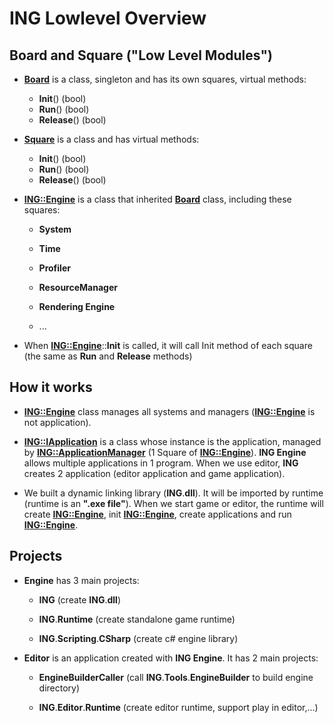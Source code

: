 
# ING Lowlevel Overview #

  

## Board and Square ("Low Level Modules") ##

+ [**Board**](./CPP/ING/Utils/Board.md) is a class, singleton and has its own squares, virtual methods:
	- **Init**() (bool)
	- **Run**() (bool)
	- **Release**() (bool)

+ [**Square**](./CPP/ING/Utils/Square.md) is a class and has virtual methods:
	- **Init**() (bool)
	- **Run**() (bool)
	- **Release**() (bool)

+ [**ING::Engine**](./CPP/ING/Engine.md) is a class that inherited [**Board**](./CPP/ING/Utils/Board.md) class, including these squares:

	- **System**

	- **Time**

	- **Profiler**

	- **ResourceManager**

	- **Rendering Engine**

	- ...

+ When [**ING::Engine**](./CPP/ING/Engine.md)::**Init** is called, it will call Init method of each square (the same as **Run** and **Release** methods)

  

## How it works ##

+ [**ING::Engine**](./CPP/ING/Engine.md) class manages all systems and managers ([**ING::Engine**](./CPP/ING/Engine.md) is not application).

+ [**ING::IApplication**](./CPP/ING/IApplication.md) is a class whose instance is the application, managed by [**ING::ApplicationManager**](./CPP/ING/ApplicationManager.md) (1 Square of [**ING::Engine**](./CPP/ING/Engine.md)). **ING Engine** allows multiple applications in 1 program. When we use editor, **ING** creates 2 application (editor application and game application).

+ We built a dynamic linking library (**ING**.**dll**). It will be imported by runtime (runtime is an **".exe file"**). When we start game or editor, the runtime will create [**ING::Engine**](./CPP/ING/Engine.md), init [**ING::Engine**](./CPP/ING/Engine.md), create applications and run [**ING::Engine**](./CPP/ING/Engine.md).

## Projects ##

+ **Engine** has 3 main projects:

	- **ING** (create **ING**.**dll**)

	- **ING**.**Runtime** (create standalone game runtime)

	- **ING**.**Scripting**.**CSharp** (create c# engine library)

+ **Editor** is an application created with **ING Engine**. It has 2 main projects:

	- **EngineBuilderCaller** (call **ING**.**Tools**.**EngineBuilder** to build engine directory)

	- **ING**.**Editor**.**Runtime** (create editor runtime, support play in editor,...)